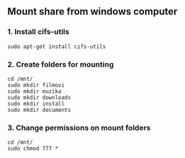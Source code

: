 ## Mount share from windows computer

### 1. Install cifs-utils

```
sudo apt-get install cifs-utils
```
### 2. Create folders for mounting

```
cd /mnt/
sudo mkdir filmovi
sudo mkdir muzika
sudo mkdir downloads
sudo mkdir install
sudo mkdir documents
```

### 3. Change permissions on mount folders

```
cd /mnt/
sudo chmod 777 * 
```


